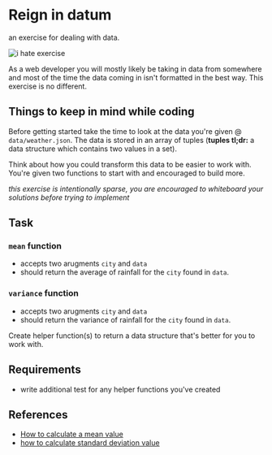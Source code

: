 # Reign in datum
an exercise for dealing with data.

![i hate exercise](https://media.giphy.com/media/5qaaGRYtLv5JK/giphy.gif)

As a web developer you will mostly likely be taking in data from somewhere and most of the time the data
coming in isn't formatted in the best way. This exercise is no different.

## Things to keep in mind while coding
Before getting started take the time to look at the data you're given @ `data/weather.json`. The data is stored
in an array of tuples (**tuples tl;dr:** a data structure which contains two values in a set).

Think about how you could transform this data to be easier to work with. You're given two functions to start
with and encouraged to build more.

*this exercise is intentionally sparse, you are encouraged to whiteboard your solutions before trying to implement*

## Task

### `mean` function
- accepts two arugments `city` and `data`
- should return the average of rainfall for the `city` found in `data`.

### `variance` function
- accepts two arugments `city` and `data`
- should return the variance of rainfall for the `city` found in `data`.

Create helper function(s) to return a data structure that's better for you to work with.

## Requirements
- write additional test for any helper functions you've created

## References
- [How to calculate a mean value](http://www.mathsisfun.com/mean.html)
- [how to calculate standard deviation value](http://www.mathsisfun.com/data/standard-deviation.html)
